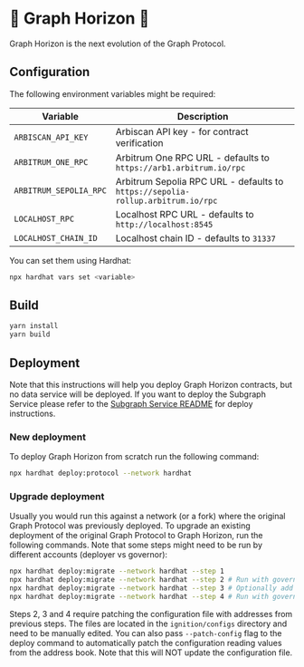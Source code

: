 # 🌅 Graph Horizon 🌅

Graph Horizon is the next evolution of the Graph Protocol.

## Configuration

The following environment variables might be required:

| Variable | Description |
|----------|-------------|
| `ARBISCAN_API_KEY` | Arbiscan API key - for contract verification|
| `ARBITRUM_ONE_RPC` | Arbitrum One RPC URL - defaults to `https://arb1.arbitrum.io/rpc` |
| `ARBITRUM_SEPOLIA_RPC` | Arbitrum Sepolia RPC URL - defaults to `https://sepolia-rollup.arbitrum.io/rpc` |
| `LOCALHOST_RPC` | Localhost RPC URL - defaults to `http://localhost:8545` |
| `LOCALHOST_CHAIN_ID` | Localhost chain ID - defaults to `31337` |

You can set them using Hardhat:

```bash
npx hardhat vars set <variable>
```

## Build

```bash
yarn install
yarn build
```

## Deployment

Note that this instructions will help you deploy Graph Horizon contracts, but no data service will be deployed. If you want to deploy the Subgraph Service please refer to the [Subgraph Service README](../subgraph-service/README.md) for deploy instructions.

### New deployment
To deploy Graph Horizon from scratch run the following command:

```bash
npx hardhat deploy:protocol --network hardhat
```

### Upgrade deployment
Usually you would run this against a network (or a fork) where the original Graph Protocol was previously deployed. To upgrade an existing deployment of the original Graph Protocol to Graph Horizon, run the following commands. Note that some steps might need to be run by different accounts (deployer vs governor):

```bash
npx hardhat deploy:migrate --network hardhat --step 1
npx hardhat deploy:migrate --network hardhat --step 2 # Run with governor. Optionally add --patch-config
npx hardhat deploy:migrate --network hardhat --step 3 # Optionally add --patch-config
npx hardhat deploy:migrate --network hardhat --step 4 # Run with governor. Optionally add --patch-config
```

Steps 2, 3 and 4 require patching the configuration file with addresses from previous steps. The files are located in the `ignition/configs` directory and need to be manually edited. You can also pass `--patch-config` flag to the deploy command to automatically patch the configuration reading values from the address book. Note that this will NOT update the configuration file.